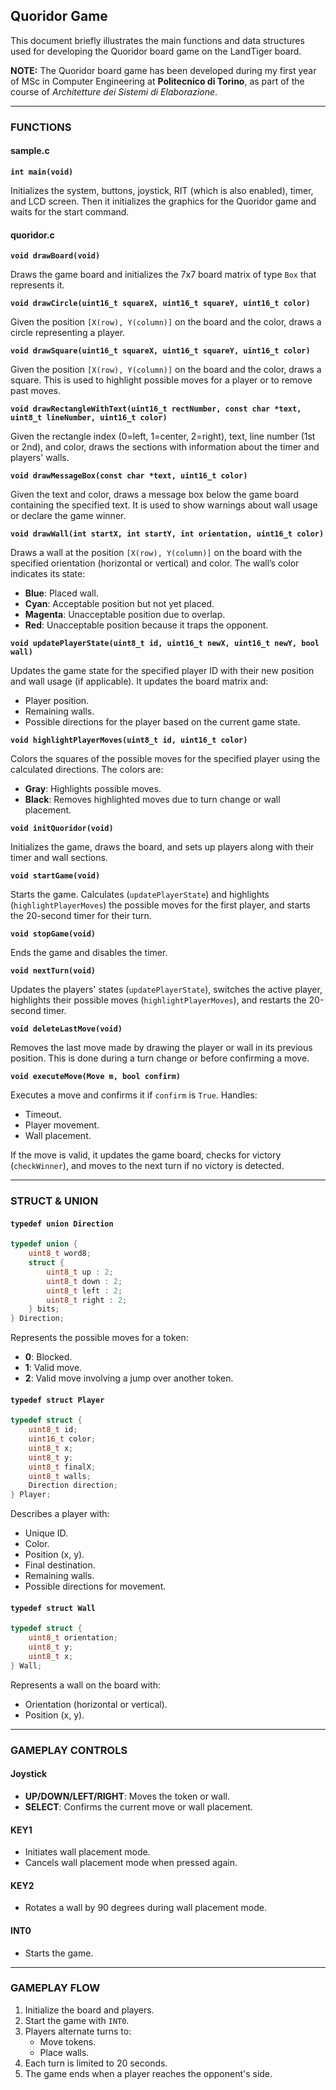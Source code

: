 ## Quoridor Game

This document briefly illustrates the main functions and data structures used for developing the Quoridor board game on the LandTiger board.

**NOTE:** The Quoridor board game has been developed during my first year of MSc in Computer Engineering at **Politecnico di Torino**, as part of the course of _Architetture dei Sistemi di Elaborazione_.

---

### FUNCTIONS

#### **sample.c**

**`int main(void)`**

Initializes the system, buttons, joystick, RIT (which is also enabled), timer, and LCD screen. Then it initializes the graphics for the Quoridor game and waits for the start command.

#### **quoridor.c**

**`void drawBoard(void)`**

Draws the game board and initializes the 7x7 board matrix of type `Box` that represents it.

**`void drawCircle(uint16_t squareX, uint16_t squareY, uint16_t color)`**

Given the position `[X(row), Y(column)]` on the board and the color, draws a circle representing a player.

**`void drawSquare(uint16_t squareX, uint16_t squareY, uint16_t color)`**

Given the position `[X(row), Y(column)]` on the board and the color, draws a square. This is used to highlight possible moves for a player or to remove past moves.

**`void drawRectangleWithText(uint16_t rectNumber, const char *text, uint8_t lineNumber, uint16_t color)`**

Given the rectangle index (0=left, 1=center, 2=right), text, line number (1st or 2nd), and color, draws the sections with information about the timer and players' walls.

**`void drawMessageBox(const char *text, uint16_t color)`**

Given the text and color, draws a message box below the game board containing the specified text. It is used to show warnings about wall usage or declare the game winner.

**`void drawWall(int startX, int startY, int orientation, uint16_t color)`**

Draws a wall at the position `[X(row), Y(column)]` on the board with the specified orientation (horizontal or vertical) and color. The wall’s color indicates its state:
- **Blue**: Placed wall.
- **Cyan**: Acceptable position but not yet placed.
- **Magenta**: Unacceptable position due to overlap.
- **Red**: Unacceptable position because it traps the opponent.

**`void updatePlayerState(uint8_t id, uint16_t newX, uint16_t newY, bool wall)`**

Updates the game state for the specified player ID with their new position and wall usage (if applicable). It updates the board matrix and:
- Player position.
- Remaining walls.
- Possible directions for the player based on the current game state.

**`void highlightPlayerMoves(uint8_t id, uint16_t color)`**

Colors the squares of the possible moves for the specified player using the calculated directions. The colors are:
- **Gray**: Highlights possible moves.
- **Black**: Removes highlighted moves due to turn change or wall placement.

**`void initQuoridor(void)`**

Initializes the game, draws the board, and sets up players along with their timer and wall sections.

**`void startGame(void)`**

Starts the game. Calculates (`updatePlayerState`) and highlights (`highlightPlayerMoves`) the possible moves for the first player, and starts the 20-second timer for their turn.

**`void stopGame(void)`**

Ends the game and disables the timer.

**`void nextTurn(void)`**

Updates the players' states (`updatePlayerState`), switches the active player, highlights their possible moves (`highlightPlayerMoves`), and restarts the 20-second timer.

**`void deleteLastMove(void)`**

Removes the last move made by drawing the player or wall in its previous position. This is done during a turn change or before confirming a move.

**`void executeMove(Move m, bool confirm)`**

Executes a move and confirms it if `confirm` is `True`. Handles:
- Timeout.
- Player movement.
- Wall placement.

If the move is valid, it updates the game board, checks for victory (`checkWinner`), and moves to the next turn if no victory is detected.

---

### STRUCT & UNION

#### **`typedef union Direction`**
```c
typedef union {
    uint8_t word8;
    struct {
        uint8_t up : 2;
        uint8_t down : 2;
        uint8_t left : 2;
        uint8_t right : 2;
    } bits;
} Direction;
```
Represents the possible moves for a token:
- **0**: Blocked.
- **1**: Valid move.
- **2**: Valid move involving a jump over another token.

#### **`typedef struct Player`**
```c
typedef struct {
    uint8_t id;
    uint16_t color;
    uint8_t x;
    uint8_t y;
    uint8_t finalX;
    uint8_t walls;
    Direction direction;
} Player;
```
Describes a player with:
- Unique ID.
- Color.
- Position (x, y).
- Final destination.
- Remaining walls.
- Possible directions for movement.

#### **`typedef struct Wall`**
```c
typedef struct {
    uint8_t orientation;
    uint8_t y;
    uint8_t x;
} Wall;
```
Represents a wall on the board with:
- Orientation (horizontal or vertical).
- Position (x, y).

---

### GAMEPLAY CONTROLS

#### **Joystick**
- **UP/DOWN/LEFT/RIGHT**: Moves the token or wall.
- **SELECT**: Confirms the current move or wall placement.

#### **KEY1**
- Initiates wall placement mode.
- Cancels wall placement mode when pressed again.

#### **KEY2**
- Rotates a wall by 90 degrees during wall placement mode.

#### **INT0**
- Starts the game.

---

### GAMEPLAY FLOW
1. Initialize the board and players.
2. Start the game with `INT0`.
3. Players alternate turns to:
   - Move tokens.
   - Place walls.
4. Each turn is limited to 20 seconds.
5. The game ends when a player reaches the opponent's side.
